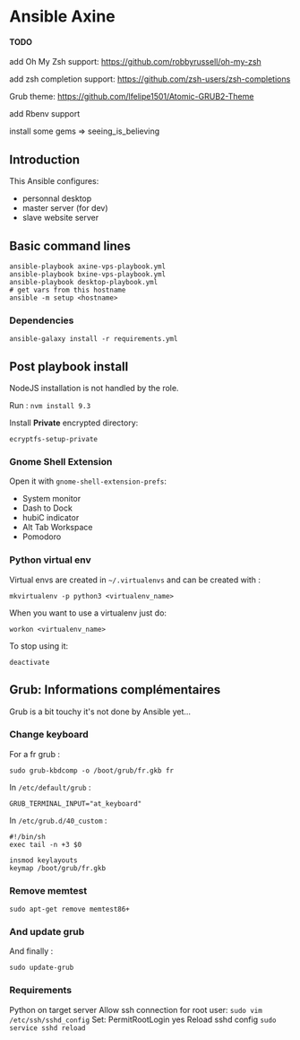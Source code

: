 # Ansible Axine

#### TODO
add Oh My Zsh support:
https://github.com/robbyrussell/oh-my-zsh

add zsh completion support:
https://github.com/zsh-users/zsh-completions

Grub theme:
https://github.com/lfelipe1501/Atomic-GRUB2-Theme

add Rbenv support

install some gems => seeing_is_believing

## Introduction
This Ansible configures:

- personnal desktop
- master server (for dev)
- slave website server

## Basic command lines
````
ansible-playbook axine-vps-playbook.yml
ansible-playbook bxine-vps-playbook.yml
ansible-playbook desktop-playbook.yml
# get vars from this hostname
ansible -m setup <hostname>
````

### Dependencies
```
ansible-galaxy install -r requirements.yml
```

## Post playbook install
NodeJS installation is not handled by the role.

Run : `nvm install 9.3`

Install **Private** encrypted directory:

`ecryptfs-setup-private`

### Gnome Shell Extension
Open it with `gnome-shell-extension-prefs`:

- System monitor
- Dash to Dock
- hubiC indicator
- Alt Tab Workspace
- Pomodoro

### Python virtual env
Virtual envs are created in `~/.virtualenvs` and can be created with :

`mkvirtualenv -p python3 <virtualenv_name>`

When you want to use a virtualenv just do:

`workon <virtualenv_name>`

To stop using it:

`deactivate`

## Grub: Informations complémentaires
Grub is a bit touchy it's not done by Ansible yet...

### Change keyboard
For a fr grub :

`sudo grub-kbdcomp -o /boot/grub/fr.gkb fr`

In `/etc/default/grub` :

`GRUB_TERMINAL_INPUT="at_keyboard"`

In `/etc/grub.d/40_custom` :

````
#!/bin/sh
exec tail -n +3 $0

insmod keylayouts
keymap /boot/grub/fr.gkb
````
### Remove memtest
`sudo apt-get remove memtest86+`

### And update grub
And finally :

`sudo update-grub`

### Requirements
Python on target server
Allow ssh connection for root user:
`sudo vim /etc/ssh/sshd_config`
Set: PermitRootLogin yes
Reload sshd config
`sudo service sshd reload`
